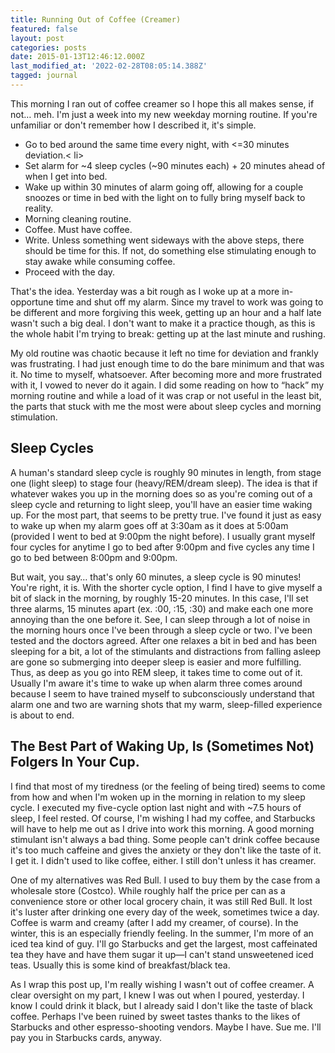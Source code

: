 ```yaml
---
title: Running Out of Coffee (Creamer)
featured: false
layout: post
categories: posts
date: 2015-01-13T12:46:12.000Z
last_modified_at: '2022-02-28T08:05:14.388Z'
tagged: journal
---
```


This morning I ran out of coffee creamer so I hope this all makes sense, if not… meh. I'm just a week into my new weekday morning routine. If you're unfamiliar or don't remember how I described it, it's simple.

- Go to bed around the same time every night, with <=30 minutes deviation.< li>
- Set alarm for ~4 sleep cycles (~90 minutes each) + 20 minutes ahead of when I get into bed.
- Wake up within 30 minutes of alarm going off, allowing for a couple snoozes or time in bed with the light on to fully bring myself back to reality.
- Morning cleaning routine.
- Coffee. Must have coffee.
- Write. Unless something went sideways with the above steps, there should be time for this. If not, do something else stimulating enough to stay awake while consuming coffee.
- Proceed with the day.

That's the idea. Yesterday was a bit rough as I woke up at a more in-opportune time and shut off my alarm. Since my travel to work was going to be different and more forgiving this week, getting up an hour and a half late wasn't such a big deal. I don't want to make it a practice though, as this is the whole habit I'm trying to break: getting up at the last minute and rushing.

My old routine was chaotic because it left no time for deviation and frankly was frustrating. I had just enough time to do the bare minimum and that was it. No time to myself, whatsoever. After becoming more and more frustrated with it, I vowed to never do it again. I did some reading on how to “hack” my morning routine and while a load of it was crap or not useful in the least bit, the parts that stuck with me the most were about sleep cycles and morning stimulation.

## Sleep Cycles

A human's standard sleep cycle is roughly 90 minutes in length, from stage one (light sleep) to stage four (heavy/REM/dream sleep). The idea is that if whatever wakes you up in the morning does so as you're coming out of a sleep cycle and returning to light sleep, you'll have an easier time waking up. For the most part, that seems to be pretty true. I've found it just as easy to wake up when my alarm goes off at 3:30am as it does at 5:00am (provided I went to bed at 9:00pm the night before). I usually grant myself four cycles for anytime I go to bed after 9:00pm and five cycles any time I go to bed between 8:00pm and 9:00pm.

But wait, you say… that's only 60 minutes, a sleep cycle is 90 minutes! You're right, it is. With the shorter cycle option, I find I have to give myself a bit of slack in the morning, by roughly 15-20 minutes. In this case, I'll set three alarms, 15 minutes apart (ex. :00, :15, :30) and make each one more annoying than the one before it. See, I can sleep through a lot of noise in the morning hours once I've been through a sleep cycle or two. I've been tested and the doctors agreed. After one relaxes a bit in bed and has been sleeping for a bit, a lot of the stimulants and distractions from falling asleep are gone so submerging into deeper sleep is easier and more fulfilling. Thus, as deep as you go into REM sleep, it takes time to come out of it. Usually I'm aware it's time to wake up when alarm three comes around because I seem to have trained myself to subconsciously understand that alarm one and two are warning shots that my warm, sleep-filled experience is about to end.

## The Best Part of Waking Up, Is (Sometimes Not) Folgers In Your Cup.

I find that most of my tiredness (or the feeling of being tired) seems to come from how and when I'm woken up in the morning in relation to my sleep cycle. I executed my five-cycle option last night and with ~7.5 hours of sleep, I feel rested. Of course, I'm wishing I had my coffee, and Starbucks will have to help me out as I drive into work this morning. A good morning stimulant isn't always a bad thing. Some people can't drink coffee because it's too much caffeine and gives the anxiety or they don't like the taste of it. I get it. I didn't used to like coffee, either. I still don't unless it has creamer.

One of my alternatives was Red Bull. I used to buy them by the case from a wholesale store (Costco). While roughly half the price per can as a convenience store or other local grocery chain, it was still Red Bull. It lost it's luster after drinking one every day of the week, sometimes twice a day. Coffee is warm and creamy (after I add my creamer, of course). In the winter, this is an especially friendly feeling. In the summer, I'm more of an iced tea kind of guy. I'll go Starbucks and get the largest, most caffeinated tea they have and have them sugar it up—I can't stand unsweetened iced teas. Usually this is some kind of breakfast/black tea.

As I wrap this post up, I'm really wishing I wasn't out of coffee creamer. A clear oversight on my part, I knew I was out when I poured, yesterday. I know I could drink it black, but I already said I don't like the taste of black coffee. Perhaps I've been ruined by sweet tastes thanks to the likes of Starbucks and other espresso-shooting vendors. Maybe I have. Sue me. I'll pay you in Starbucks cards, anyway.

